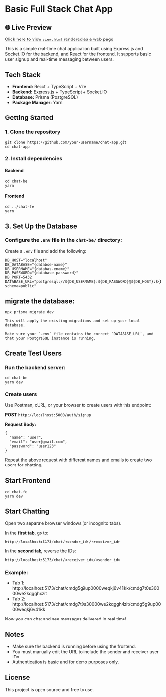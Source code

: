 # Basic Full Stack Chat App
## 🌐 Live Preview
[Click here to view `view.html` rendered as a web page](https://hussen-ghadban.github.io/basic-chat-full-stack/view.html)

This is a simple real-time chat application built using Express.js and Socket.IO for the backend, and React for the frontend. It supports basic user signup and real-time messaging between users.

## Tech Stack

- **Frontend:** React + TypeScript + Vite
- **Backend:** Express.js + TypeScript + Socket.IO
- **Database:** Prisma (PostgreSQL)
- **Package Manager:** Yarn

## Getting Started

### 1. Clone the repository

```
git clone https://github.com/your-username/chat-app.git
cd chat-app
```

### 2. Install dependencies

#### Backend

```
cd chat-be
yarn
```

#### Frontend

```
cd ../chat-fe
yarn
```

## 3. Set Up the Database

### Configure the `.env` file in the `chat-be/` directory:

Create a `.env` file and add the following:

```
DB_HOST="localhost"
DB_DATABASE="{databse-name}"
DB_USERNAME="{databas-ename}"
DB_PASSWORD="{database-password}"
DB_PORT=5432
DATABASE_URL="postgresql://${DB_USERNAME}:${DB_PASSWORD}@${DB_HOST}:${DB_PORT}/${DB_DATABASE}?schema=public"
```

## migrate the database:

```
npx prisma migrate dev

This will apply the existing migrations and set up your local database.

Make sure your `.env` file contains the correct `DATABASE_URL`, and that your PostgreSQL instance is running.

```

## Create Test Users

### Run the backend server:

```
cd chat-be
yarn dev
```

### Create users

Use Postman, cURL, or your browser to create users with this endpoint:

**POST** `http://localhost:5000/auth/signup`

**Request Body:**

```
{
  "name": "user",
  "email": "user@gmail.com",
  "password": "user123"
}
```

Repeat the above request with different names and emails to create two users for chatting.

## Start Frontend

```
cd chat-fe
yarn dev
```

## Start Chatting

Open two separate browser windows (or incognito tabs).

In the **first tab**, go to:

```
http://localhost:5173/chat/<sender_id>/<receiver_id>
```

In the **second tab**, reverse the IDs:

```
http://localhost:5173/chat/<receiver_id>/<sender_id>
```

### Example:

- Tab 1: http://localhost:5173/chat/cmdg5g9up0000weqkj6v41ikk/cmdg7t0s30000we2kqggh4zit
- Tab 2: http://localhost:5173/chat/cmdg7t0s30000we2kqggh4zit/cmdg5g9up0000weqkj6v41ikk

Now you can chat and see messages delivered in real time!

## Notes

- Make sure the backend is running before using the frontend.
- You must manually edit the URL to include the sender and receiver user IDs.
- Authentication is basic and for demo purposes only.

## License

This project is open source and free to use.
